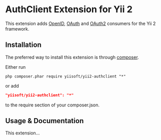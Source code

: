 AuthClient Extension for Yii 2
==============================

This extension adds [OpenID](http://openid.net/), [OAuth](http://oauth.net/) and [OAuth2](http://oauth.net/2/) consumers for the Yii 2 framework.


Installation
------------

The preferred way to install this extension is through [composer](http://getcomposer.org/download/).

Either run

```
php composer.phar require yiisoft/yii2-authclient "*"
```

or add

```json
"yiisoft/yii2-authclient": "*"
```

to the require section of your composer.json.


Usage & Documentation
---------------------

This extension...